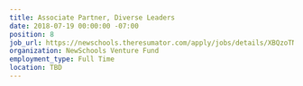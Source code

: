 ```yaml
---
title: Associate Partner, Diverse Leaders
date: 2018-07-19 00:00:00 -07:00
position: 8
job_url: https://newschools.theresumator.com/apply/jobs/details/XBQzoTNmm9?
organization: NewSchools Venture Fund
employment_type: Full Time
location: TBD
---
```


